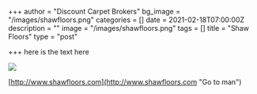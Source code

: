 +++
author = "Discount Carpet Brokers"
bg_image = "/images/shawfloors.png"
categories = []
date = 2021-02-18T07:00:00Z
description = ""
image = "/images/shawfloors.png"
tags = []
title = "Shaw Floors"
type = "post"

+++
here is the text here

![](/images/storefront.PNG)

[http://www.shawfloors.com](http://www.shawfloors.com "Go to man")